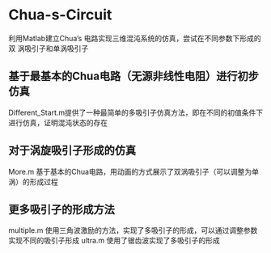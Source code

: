 # Chua-s-Circuit
利用Matlab建立Chua’s 电路实现三维混沌系统的仿真，尝试在不同参数下形成的双 涡吸引子和单涡吸引子
## 基于最基本的Chua电路（无源非线性电阻）进行初步仿真
 Different_Start.m提供了一种最简单的多吸引子仿真方法，即在不同的初值条件下进行仿真，证明混沌状态的存在
## 对于涡旋吸引子形成的仿真
More.m 基于基本的Chua电路，用动画的方式展示了双涡吸引子（可以调整为单涡）的形成过程
## 更多吸引子的形成方法
multiple.m 使用三角波激励的方法，实现了多吸引子的形成，可以通过调整参数实现不同的吸引子形成
ultra.m 使用了锯齿波实现了多吸引子的形成